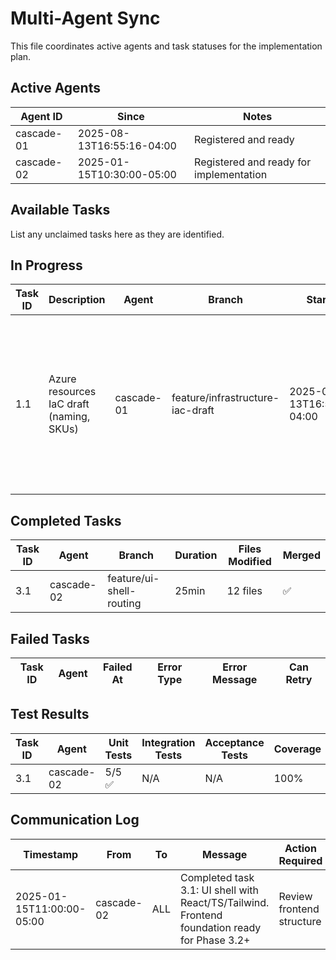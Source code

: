 # Multi-Agent Sync

This file coordinates active agents and task statuses for the implementation plan.

## Active Agents

| Agent ID | Since | Notes |
|----------|-------|-------|
| cascade-01 | 2025-08-13T16:55:16-04:00 | Registered and ready |
| cascade-02 | 2025-01-15T10:30:00-05:00 | Registered and ready for implementation |

## Available Tasks
List any unclaimed tasks here as they are identified.

## In Progress

| Task ID | Description | Agent | Branch | Started | Dependencies | Notes |
|---------|-------------|-------|--------|---------|--------------|-------|
| 1.1 | Azure resources IaC draft (naming, SKUs) | cascade-01 | feature/infrastructure-iac-draft | 2025-08-13T16:55:16-04:00 | — | Bicep chosen. SKUs: Func Y1, StorageV2 LRS, SQL Basic, Redis Basic C0, KV Standard, SWA Free, AI + LAW minimal. |

## Completed Tasks

| Task ID | Agent | Branch | Duration | Files Modified | Merged |
|---------|-------|--------|----------|----------------|--------|
| 3.1 | cascade-02 | feature/ui-shell-routing | 25min | 12 files | ✅ |

## Failed Tasks

| Task ID | Agent | Failed At | Error Type | Error Message | Can Retry |
|---------|-------|-----------|------------|---------------|-----------|

## Test Results

| Task ID | Agent | Unit Tests | Integration Tests | Acceptance Tests | Coverage |
|---------|-------|------------|-------------------|------------------|----------|
| 3.1 | cascade-02 | 5/5 ✅ | N/A | N/A | 100% |

## Communication Log

| Timestamp | From | To | Message | Action Required |
|-----------|------|----|---------|-----------------|
| 2025-01-15T11:00:00-05:00 | cascade-02 | ALL | Completed task 3.1: UI shell with React/TS/Tailwind. Frontend foundation ready for Phase 3.2+ | Review frontend structure |
